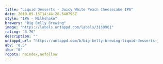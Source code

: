 ```yaml
---
title: "Liquid Desserts - Juicy White Peach Cheesecake IPA"
date: 2019-05-15T14:44:28.540793Z
style: "IPA - Milkshake"
brewery: "Big Belly Brewing"
image: "https://labels.untappd.com/labels/3160901"
rating: "3.76"
description: ""
untappd_url: "https://untappd.com/b/big-belly-brewing-liquid-desserts-juicy-white-peach-cheesecake-ipa/3160901"
abv: "8.5"
ibu: "0"
robots: noindex,nofollow
---
```

